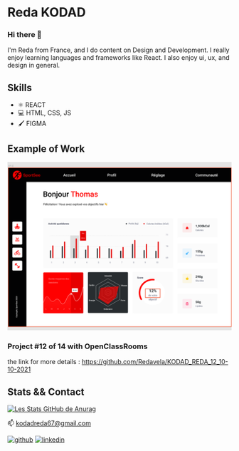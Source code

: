 # Reda KODAD

### Hi there 👋



I'm Reda from France, and I do content on Design and Development. I really enjoy learning languages and frameworks like React. I also enjoy ui, ux, and design in general.

## Skills

* ⚛️ REACT
* 💻 HTML, CSS, JS
* 🖌️ FIGMA

## Example of Work 

<img src="https://github.com/Redavela/Redavela/blob/0865c93f0f8d55b8c1785f0291ca135dc5b6d6e7/graphique.png" width="550">

### Project #12 of 14 with OpenClassRooms
the link for more details : https://github.com/Redavela/KODAD_REDA_12_10-10-2021



## Stats && Contact

[![Les Stats GitHub de Anurag](https://github-readme-stats.vercel.app/api?username=redavela)](https://github.com/anuraghazra/github-readme-stats)

📫  kodadreda67@gmail.com

[<img src='https://cdn.jsdelivr.net/npm/simple-icons@3.0.1/icons/github.svg' alt='github' height='40'>](https://github.com/Redavela)  [<img src='https://cdn.jsdelivr.net/npm/simple-icons@3.0.1/icons/linkedin.svg' alt='linkedin' height='40'>](https://www.linkedin.com/in/reda-kodad//)  


